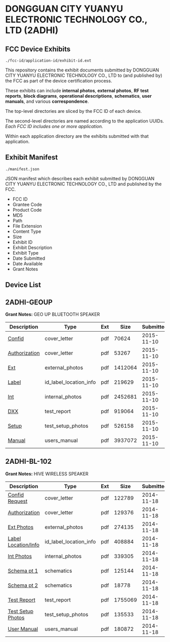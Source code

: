 # DONGGUAN CITY YUANYU ELECTRONIC TECHNOLOGY CO., LTD (2ADHI)
## FCC Device Exhibits

```
./fcc-id/application-id/exhibit-id.ext
```

This repository contains the exhibit documents submitted by DONGGUAN CITY YUANYU ELECTRONIC TECHNOLOGY CO., LTD to (and published by) the FCC as part of the device certification process.

These exhibits can include **internal photos**, **external photos**, **RF test reports**, **block diagrams**, **operational descriptions**, **schematics**, **user manuals**, and various **correspondence**.

The top-level directories are sliced by the FCC ID of each device.

The second-level directories are named according to the application UUIDs. *Each FCC ID includes one or more application.*

Within each application directory are the exhibits submitted with that application. 

## Exhibit Manifest

```
./manifest.json
```

JSON manifest which describes each exhibit submitted by DONGGUAN CITY YUANYU ELECTRONIC TECHNOLOGY CO., LTD and published by the FCC.

- FCC ID
- Grantee Code
- Product Code
- MD5
- Path
- File Extension
- Content Type
- Size
- Exhibit ID
- Exhibit Description
- Exhibit Type
- Date Submitted
- Date Available
- Grant Notes

## Device List
## 2ADHI-GEOUP
**Grant Notes:** GEO UP BLUETOOTH SPEAKER

| Description | Type | Ext | Size | Submitted | Available |
| ----------- | ---- | --- | ---- | --------- | --------- |
| [Confid](2ADHI-GEOUP/e2fe625ec56644a5c39013d23e3fbc74/2808730.pdf) | cover_letter | pdf | 70624 | 2015-11-10 | 2015-11-15 |
| [Authorization](2ADHI-GEOUP/e2fe625ec56644a5c39013d23e3fbc74/2808731.pdf) | cover_letter | pdf | 53267 | 2015-11-10 | 2015-11-15 |
| [Ext](2ADHI-GEOUP/e2fe625ec56644a5c39013d23e3fbc74/2808732.pdf) | external_photos | pdf | 1412064 | 2015-11-10 | 2015-11-15 |
| [Label](2ADHI-GEOUP/e2fe625ec56644a5c39013d23e3fbc74/2808735.pdf) | id_label_location_info | pdf | 219629 | 2015-11-10 | 2015-11-15 |
| [Int](2ADHI-GEOUP/e2fe625ec56644a5c39013d23e3fbc74/2808734.pdf) | internal_photos | pdf | 2452681 | 2015-11-10 | 2015-11-15 |
| [DXX](2ADHI-GEOUP/e2fe625ec56644a5c39013d23e3fbc74/2808733.pdf) | test_report | pdf | 919064 | 2015-11-10 | 2015-11-15 |
| [Setup](2ADHI-GEOUP/e2fe625ec56644a5c39013d23e3fbc74/2808736.pdf) | test_setup_photos | pdf | 526158 | 2015-11-10 | 2015-11-15 |
| [Manual](2ADHI-GEOUP/e2fe625ec56644a5c39013d23e3fbc74/2808737.pdf) | users_manual | pdf | 3937072 | 2015-11-10 | 2015-11-15 |
## 2ADHI-BL-102
**Grant Notes:** HIVE WIRELESS SPEAKER

| Description | Type | Ext | Size | Submitted | Available |
| ----------- | ---- | --- | ---- | --------- | --------- |
| [Confid Request](2ADHI-BL-102/9a764a3fac768fe67fcb8ddf41d9d510/2447601.pdf) | cover_letter | pdf | 122789 | 2014-11-18 | 2014-11-18 |
| [Authorization](2ADHI-BL-102/9a764a3fac768fe67fcb8ddf41d9d510/2447603.pdf) | cover_letter | pdf | 129376 | 2014-11-18 | 2014-11-18 |
| [Ext Photos](2ADHI-BL-102/9a764a3fac768fe67fcb8ddf41d9d510/2447604.pdf) | external_photos | pdf | 274135 | 2014-11-18 | 2014-11-18 |
| [Label Location/Info](2ADHI-BL-102/9a764a3fac768fe67fcb8ddf41d9d510/2447608.pdf) | id_label_location_info | pdf | 408884 | 2014-11-18 | 2014-11-18 |
| [Int Photos](2ADHI-BL-102/9a764a3fac768fe67fcb8ddf41d9d510/2447605.pdf) | internal_photos | pdf | 339305 | 2014-11-18 | 2014-11-18 |
| [Schema pt 1](2ADHI-BL-102/9a764a3fac768fe67fcb8ddf41d9d510/2447598.pdf) | schematics | pdf | 125144 | 2014-11-18 | 2014-11-18 |
| [Schema pt 2](2ADHI-BL-102/9a764a3fac768fe67fcb8ddf41d9d510/2447600.pdf) | schematics | pdf | 18778 | 2014-11-18 | 2014-11-18 |
| [Test Report](2ADHI-BL-102/9a764a3fac768fe67fcb8ddf41d9d510/2447611.pdf) | test_report | pdf | 1755069 | 2014-11-18 | 2014-11-18 |
| [Test Setup Photos](2ADHI-BL-102/9a764a3fac768fe67fcb8ddf41d9d510/2447606.pdf) | test_setup_photos | pdf | 135533 | 2014-11-18 | 2014-11-18 |
| [User Manual](2ADHI-BL-102/9a764a3fac768fe67fcb8ddf41d9d510/2447607.pdf) | users_manual | pdf | 180872 | 2014-11-18 | 2014-11-18 |
